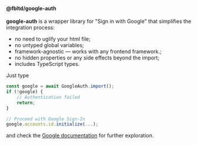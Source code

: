 ####  @fbltd/google-auth

<b>google-auth</b> is a wrapper library for "Sign in with Google" that simplifies the integration process:
- no need to uglify your html file;
- no untyped global variables;
- framework-agnostic — works with any frontend framework.;
- no hidden properties or any side effects beyond the import;
- includes TypeScript types.

Just type
```typescript
const google = await GoogleAuth.import();
if (!google) {
    // Authentication failed
    return;
}

// Proceed with Google Sign-In
google.accounts.id.initialize(...);
```
and check the [Google documentation](https://developers.google.com/identity/gsi/web/reference/js-reference) for further exploration.
